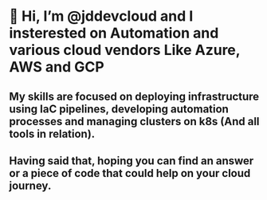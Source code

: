 # 👋 Hi, I’m @jddevcloud and I insterested on Automation and various cloud vendors Like Azure, AWS and GCP

## My skills are focused on deploying infrastructure using IaC pipelines, developing automation processes and managing clusters on k8s (And all tools in relation).

## Having said that, hoping you can find an answer or a piece of code that could help on your cloud journey.
